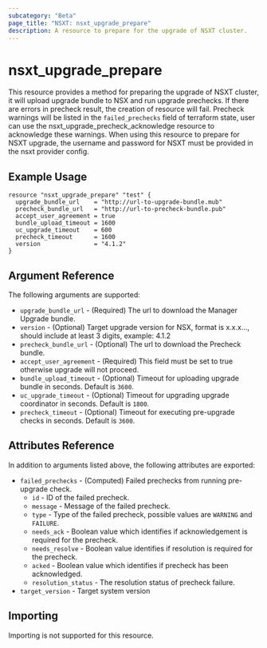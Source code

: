 ```yaml
---
subcategory: "Beta"
page_title: "NSXT: nsxt_upgrade_prepare"
description: A resource to prepare for the upgrade of NSXT cluster.
---
```


# nsxt_upgrade_prepare

This resource provides a method for preparing the upgrade of NSXT cluster,
it will upload upgrade bundle to NSX and run upgrade prechecks.
If there are errors in precheck result, the creation of resource will fail.
Precheck warnings will be listed in the `failed_prechecks` field of terraform state,
user can use the nsxt_upgrade_precheck_acknowledge resource to acknowledge these
warnings.
When using this resource to prepare for NSXT upgrade, the username and password
for NSXT must be provided in the nsxt provider config.

## Example Usage

```hcl
resource "nsxt_upgrade_prepare" "test" {
  upgrade_bundle_url    = "http://url-to-upgrade-bundle.mub"
  precheck_bundle_url   = "http://url-to-precheck-bundle.pub"
  accept_user_agreement = true
  bundle_upload_timeout = 1600
  uc_upgrade_timeout    = 600
  precheck_timeout      = 1600
  version               = "4.1.2"
}
```

## Argument Reference

The following arguments are supported:

* `upgrade_bundle_url` - (Required) The url to download the Manager Upgrade bundle.
* `version` - (Optional) Target upgrade version for NSX, format is x.x.x..., should include at least 3 digits, example: 4.1.2
* `precheck_bundle_url` - (Optional) The url to download the Precheck bundle.
* `accept_user_agreement` - (Required) This field must be set to true otherwise upgrade will not proceed.
* `bundle_upload_timeout` - (Optional) Timeout for uploading upgrade bundle in seconds. Default is `3600`.
* `uc_upgrade_timeout` - (Optional) Timeout for upgrading upgrade coordinator in seconds. Default is `1800`.
* `precheck_timeout` - (Optional) Timeout for executing pre-upgrade checks in seconds. Default is `3600`.

## Attributes Reference

In addition to arguments listed above, the following attributes are exported:

* `failed_prechecks` - (Computed) Failed prechecks from running pre-upgrade check.
  * `id` - ID of the failed precheck.
  * `message` - Message of the failed precheck.
  * `type` - Type of the failed precheck, possible values are `WARNING` and `FAILURE`.
  * `needs_ack` - Boolean value which identifies if acknowledgement is required for the precheck.
  * `needs_resolve` - Boolean value identifies if resolution is required for the precheck.
  * `acked` - Boolean value which identifies if precheck has been acknowledged.
  * `resolution_status` - The resolution status of precheck failure.
* `target_version` - Target system version

## Importing

Importing is not supported for this resource.
